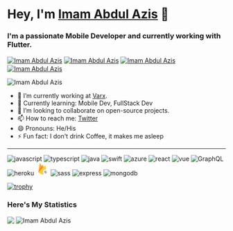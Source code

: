 <h1>Hey, I'm <a href ="">Imam Abdul Azis</a> 👋</h1>

### I'm a passionate Mobile Developer and currently working with Flutter.

<p>  
<a href="https://github.com/imamabdulazis/" target="_blank"><img align="center" src="https://cdn.jsdelivr.net/npm/simple-icons@3.0.1/icons/google.svg" alt="Imam Abdul Azis" height="30" width="25" /></a>
<a href="https://www.instagram.com/_imunn" target="_blank"><img align="center" src="https://cdn.jsdelivr.net/npm/simple-icons@3.0.1/icons/instagram.svg" alt="Imam Abdul Azis" height="30" width="25" /></a>
<a href="https://www.linkedin.com/in/imam-abdul-azis-980309136/" target="_blank"><img align="center" src="https://cdn.jsdelivr.net/npm/simple-icons@3.0.1/icons/linkedin.svg" alt="Imam Abdul Azis" height="30" width="25" /></a>
<a href="https://medium.com/@devopsimun" target="_blank"><img align="center" src="https://cdn.jsdelivr.net/npm/simple-icons@3.0.1/icons/medium.svg" alt="Imam Abdul Azis" height="30" width="25" /></a>  
</p>
<p>  <img src="https://komarev.com/ghpvc/?username=imamabdulazis" alt="Imam Abdul Azis"/></p>

- 🔭  I’m currently working at [Varx](https://varx.id/).
- 📖  Currently learning: Mobile Dev, FullStack Dev
- 👯  I’m looking to collaborate on open-source projects.
- 📫  How to reach me: [Twitter](https://twitter.com/sumbrah)
- 😄  Pronouns: He/His
- ⚡ Fun fact: I don't drink Coffee, it makes me asleep

<hr><p>
<img src="https://firebasestorage.googleapis.com/v0/b/githubreadme-2bbd7.appspot.com/o/javascript-original.svg?alt=media&token=faeb0a98-1fc0-49d9-a773-563966ed109f" alt="javascript" width="30" height="30"/>
<img src="https://firebasestorage.googleapis.com/v0/b/githubreadme-2bbd7.appspot.com/o/typescript-original.svg?alt=media&token=a9db23c6-531a-455d-99fa-fab307a7f472" alt="typescript" width="30" height="30"/>
<img src="https://firebasestorage.googleapis.com/v0/b/githubreadme-2bbd7.appspot.com/o/java-original.svg?alt=media&token=a32104bd-0fe4-4df6-9bf0-9f710657d9bd" alt="java" width="30" height="30"/>
<img src="https://firebasestorage.googleapis.com/v0/b/githubreadme-2bbd7.appspot.com/o/swift-original.svg?alt=media&token=f76c44a0-76c7-4e96-9173-74a564cecc10" alt="swift" width="30" height="30"/>
<img src="https://www.vectorlogo.zone/logos/flutterio/flutterio-icon.svg" alt="azure" width="30" height="30"/>
<img src="https://firebasestorage.googleapis.com/v0/b/githubreadme-2bbd7.appspot.com/o/react-original.svg?alt=media&token=d788655f-cf3f-4b94-a3f4-3de64af2d596" alt="react"  width="30" height="30"/>
<img src="https://firebasestorage.googleapis.com/v0/b/githubreadme-2bbd7.appspot.com/o/vuejs-original.svg?alt=media&token=68012fd1-e5e6-43c1-b63f-c9b629875829" alt="vue"  width="30" height="30"/>
<img src="https://graphql.org/img/logo.svg" alt="GraphQL"  width="30" height="30"/>
<img src="https://firebasestorage.googleapis.com/v0/b/githubreadme-2bbd7.appspot.com/o/heroku-original.svg?alt=media&token=9fe4041e-de7b-45f1-a3b9-d579e13528fc" alt="heroku" width="30" height="30"/>
<img src="https://github.com/vscode-icons/vscode-icons/blob/master/icons/file_type_firebasehosting.svg" alt="firebase" width="30" height="30"/>
<img src="https://firebasestorage.googleapis.com/v0/b/githubreadme-2bbd7.appspot.com/o/sass-original.svg?alt=media&token=f3fc573f-b3d3-43ff-bc1f-399bf9544e29" alt="sass" width="30" height="30"/>
<img src="https://firebasestorage.googleapis.com/v0/b/githubreadme-2bbd7.appspot.com/o/express-original.svg?alt=media&token=e2663416-f4a1-4eec-b911-db95aad8be27" alt="express" width="30" height="30"/>
<img src="https://firebasestorage.googleapis.com/v0/b/githubreadme-2bbd7.appspot.com/o/mongodb-original.svg?alt=media&token=ac1d64d3-c200-449e-aeb9-fa3dff010430" alt="mongodb" width="30" height="30"/>
</p>

[![trophy](https://github-profile-trophy.vercel.app/?username=imamabdulazis)](https://github.com/ryo-ma/github-profile-trophy)

### Here's My Statistics
<img align="center" src="https://github-readme-stats.vercel.app/api/top-langs/?username=imamabdulazis&theme=default&layout=compact&count_private=true&hide=jupyter%20notebook,php,asp,css&langs_count=10" />

<img align="center" src="https://github-readme-stats.vercel.app/api?username=imamabdulazis&show_icons=true&theme=default&count_private=true&include_all_commits=true" alt="Imam Abdul Azis" />


